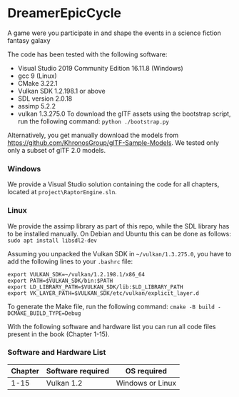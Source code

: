 # DreamerEpicCycle
A game were you participate in and shape the events in a science fiction fantasy galaxy

The code has been tested with the following software:
- Visual Studio 2019 Community Edition 16.11.8 (Windows)
- gcc 9 (Linux)
- CMake 3.22.1
- Vulkan SDK 1.2.198.1 or above
- SDL version 2.0.18
- assimp 5.2.2
- vulkan 1.3.275.0
To download the glTF assets using the bootstrap script, run the following command: `python ./bootstrap.py`

Alternatively, you get manually download the models from https://github.com/KhronosGroup/glTF-Sample-Models. We tested only only a subset of glTF 2.0 models.

### Windows
We provide a Visual Studio solution containing the code for all chapters, located at `project\RaptorEngine.sln`.

### Linux
We provide the assimp library as part of this repo, while the SDL library has to be installed manually. On Debian and Ubuntu this can be done as follows:
`sudo apt install libsdl2-dev`

Assuming you unpacked the Vulkan SDK in `~/vulkan/1.3.275.0`, you have to add the following lines to your `.bashrc` file:
```
export VULKAN_SDK=~/vulkan/1.2.198.1/x86_64
export PATH=$VULKAN_SDK/bin:$PATH
export LD_LIBRARY_PATH=$VULKAN_SDK/lib:$LD_LIBRARY_PATH
export VK_LAYER_PATH=$VULKAN_SDK/etc/vulkan/explicit_layer.d
```

To generate the Make file, run the following command:
`cmake -B build -DCMAKE_BUILD_TYPE=Debug`

With the following software and hardware list you can run all code files present in the book (Chapter 1-15).
### Software and Hardware List
| Chapter | Software required | OS required |
| -------- | ------------------------------------ | ----------------------------------- |
| 1-15 | Vulkan 1.2 | Windows or Linux |
